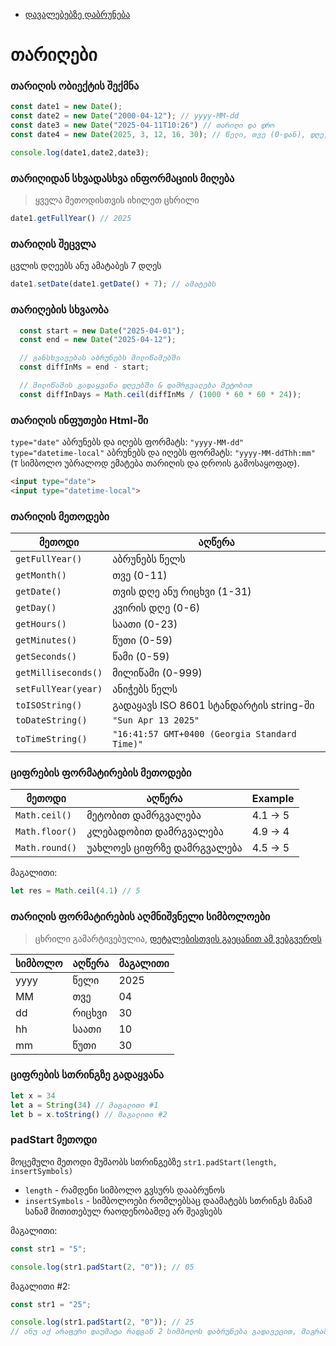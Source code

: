 - [დავალებებზე დაბრუნება](README.md)


# თარიღები

### თარიღის ობიექტის შექმნა

```js
const date1 = new Date();
const date2 = new Date("2000-04-12"); // yyyy-MM-dd
const date3 = new Date("2025-04-11T10:26") // თარიღი და დრო
const date4 = new Date(2025, 3, 12, 16, 30); // წელი, თვე (0-დან), დღე, საათი, წუთი

console.log(date1,date2,date3); 
```

### თარიღიდან სხვადასხვა ინფორმაციის მიღება

> ყველა მეთოდისთვის იხილეთ ცხრილი

```js 
date1.getFullYear() // 2025
```

### თარიღის შეცვლა

ცვლის დღეებს ანუ ამატაბეს 7 დღეს
```js
date1.setDate(date1.getDate() + 7); // ამატებს 
```

### თარიღების სხვაობა

```js
  const start = new Date("2025-04-01");
  const end = new Date("2025-04-12");

  // განსხვავებას აბრუნებს მილიწამებში
  const diffInMs = end - start;

  // მილიწამის გადაყვანა დღეებში & დამრგვალება მეტობით
  const diffInDays = Math.ceil(diffInMs / (1000 * 60 * 60 * 24));
```

### თარიღის ინფუთები Html-ში
`type="date"` აბრუნებს და იღებს ფორმატს: `"yyyy-MM-dd"` <br>
`type="datetime-local"` აბრუნებს და იღებს ფორმატს: `"yyyy-MM-ddThh:mm"` (`T` სიმბოლო უბრალოდ ემატება თარიღის და დროის გამოსაყოფად).
```html
<input type="date"> 
<input type="datetime-local">
```

### თარიღის მეთოდები


| მეთოდი                  | აღწერა                   |
|-------------------------|---------------------------|
| `getFullYear()`         | აბრუნებს წელს            |
| `getMonth()`            | თვე (0-11)               |
| `getDate()`             | თვის დღე ანუ რიცხვი (1-31)         |
| `getDay()`              | კვირის დღე (0-6)        |
| `getHours()`            | საათი (0-23)             |
| `getMinutes()`          | წუთი (0-59)             |
| `getSeconds()`          | წამი (0-59)              |
| `getMilliseconds()`     | მილიწამი (0-999)        |
| `setFullYear(year)`     | ანიჭებს წელს             |
| `toISOString()`         | გადაყავს ISO 8601 სტანდარტის string-ში          |
| `toDateString()`        |  `"Sun Apr 13 2025"`                            |
| `toTimeString()`        | `"16:41:57 GMT+0400 (Georgia Standard Time)"`   |

### ციფრების ფორმატირების მეთოდები

| მეთოდი       | აღწერა                          | Example   |
|---------------|---------------------------------|-----------|
| `Math.ceil()` | მეტობით დამრგვალება            | 4.1 → 5   |
| `Math.floor()`| კლებადობით დამრგვალება        | 4.9 → 4   |
| `Math.round()`| უახლოეს ციფრზე დამრგვალება    | 4.5 → 5   |

მაგალითი: 
```js
let res = Math.ceil(4.1) // 5
```

### თარიღის ფორმატირების აღმნიშვნელი სიმბოლოები

> ცხრილი გამარტივებულია, [დეტალებისთვის გაეცანით ამ ვებგვერდს](https://cldr.unicode.org/translation/date-time/date-time-symbols)

| სიმბოლო | აღწერა           | მაგალითი |
|----------|------------------|-----------|
| yyyy     | წელი            | 2025       |
| MM       | თვე             |  04       |
| dd       |  რიცხვი         | 30       |
| hh       | საათი           | 10       |
| mm       | წუთი           | 30       |

### ციფრების სთრინგზე გადაყვანა

```js
let x = 34
let a = String(34) // მაგალითი #1
let b = x.toString() // მაგალითი #2

```

### padStart მეთოდი

მოცემული მეთოდი მუშაობს სთრინგებზე
`str1.padStart(length, insertSymbols)`

- `length` - რამდენი სიმბოლო გვსურს დააბრუნოს
- `insertSymbols` - სიმბოლოები რომლებსაც დაამატებს სთრინგს მანამ სანამ მითითებულ რაოდენობამდე არ შეავსებს

მაგალითი:
```js
const str1 = "5";

console.log(str1.padStart(2, "0")); // 05

```

მაგალითი #2:
```js
const str1 = "25";

console.log(str1.padStart(2, "0")); // 25 
// ანუ აქ არაფერი დაუმატა რადგან 2 სიმბოლოს დაბრუნება გადავეცით, მაგრამ უკვე იყო სთრინგი 2 სიმბოლოსგან შემდგარი

```





